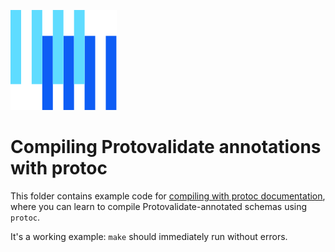 ![The Buf logo](https://raw.githubusercontent.com/bufbuild/protovalidate/main/.github/buf-logo.svg)

# Compiling Protovalidate annotations with protoc

This folder contains example code for [compiling with protoc documentation][documentation], where you can learn to compile Protovalidate-annotated schemas using `protoc`.

It's a working example: `make` should immediately run without errors.

[documentation]: https://buf.build/docs/protovalidate/schemas/adding-protovalidate/#compiling-with-protoc
